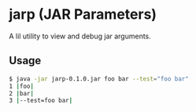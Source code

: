 # jarp (JAR Parameters)

A lil utility to view and debug jar arguments.

## Usage

``` bash
$ java -jar jarp-0.1.0.jar foo bar --test="foo bar"
1 |foo|
2 |bar|
3 |--test=foo bar|
```
